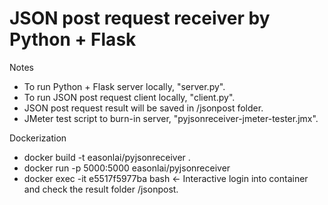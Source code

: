 # JSON post request receiver by Python + Flask

Notes
* To run Python + Flask server locally, "server.py".
* To run JSON post request client locally, "client.py".
* JSON post request result will be saved in /jsonpost folder.
* JMeter test script to burn-in server, "pyjsonreceiver-jmeter-tester.jmx".

Dockerization
* docker build -t easonlai/pyjsonreceiver .
* docker run -p 5000:5000 easonlai/pyjsonreceiver
* docker exec -it e5517f5977ba bash <- Interactive login into container and check the result folder /jsonpost.
